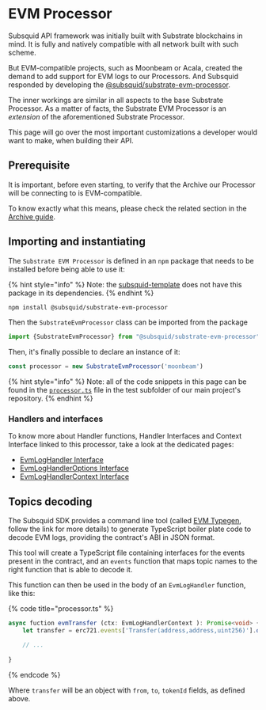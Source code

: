 # EVM Processor

Subsquid API framework was initially built with Substrate blockchains in mind. It is fully and natively compatible with all network built with such scheme.

But EVM-compatible projects, such as Moonbeam or Acala, created the demand to add support for EVM logs to our Processors. And Subsquid responded by developing the [@subsquid/substrate-evm-processor](https://www.npmjs.com/package/@subsquid/substrate-evm-processor).

The inner workings are similar in all aspects to the base Substrate Processor. As a matter of facts, the Substrate EVM Processor is an _extension_ of the aforementioned Substrate Processor.

This page will go over the most important customizations a developer would want to make, when building their API.

## Prerequisite

It is important, before even starting, to verify that the Archive our Processor will be connecting to is EVM-compatible.

To know exactly what this means, please check the related section in the [Archive guide](../../squid-archives/how-to-launch-a-squid-archive.md#launch-archives-for-evm-compatible-blockchain).

## Importing and instantiating

The `Substrate EVM Processor` is defined in an `npm` package that needs to be installed before being able to use it:

{% hint style="info" %}
Note: the [subsquid-template](https://github.com/subsquid/squid-template) does not have this package in its dependencies.
{% endhint %}

```bash
npm install @subsquid/substrate-evm-processor
```

Then the `SubstrateEvmProcessor` class can be imported from the package

```typescript
import {SubstrateEvmProcessor} from "@subsquid/substrate-evm-processor"
```

Then, it's finally possible to declare an instance of it:

```typescript
const processor = new SubstrateEvmProcessor('moonbeam')
```

{% hint style="info" %}
Note: all of the code snippets in this page can be found in the [`processor.ts`](https://github.com/subsquid/squid/blob/master/test/moonsama-erc721/src/processor.ts) file in the test subfolder of our main project's repository.
{% endhint %}

### Handlers and interfaces

To know more about Handler functions, Handler Interfaces and Context Interface linked to this processor, take a look at the dedicated pages:

* [EvmLogHandler Interface](../handler-functions/handler-interfaces.md#evmloghandler)
* [EvmLogHandlerOptions Interface](../handler-functions/handler-options-interfaces.md#evmloghandleroptions)
* [EvmLogHandlerContext Interface](../handler-functions/context-interfaces.md#evmloghandlercontext)

## Topics decoding

The Subsquid SDK provides a command line tool (called [EVM Typegen](squid-evm-typegen.md), follow the link for more details) to generate TypeScript boiler plate code to decode EVM logs, providing the contract's ABI in JSON format.

This tool will create a TypeScript file containing interfaces for the events present in the contract, and an `events` function that maps   topic names to the right function that is able to decode it.

This function can then be used in the body of an `EvmLogHandler` function, like this:

{% code title="processor.ts" %}
```typescript
async fuction evmTransfer (ctx: EvmLogHandlerContext ): Promise<void> {
    let transfer = erc721.events['Transfer(address,address,uint256)'].decode(ctx)

    // ...
    
}
```
{% endcode %}

Where `transfer` will be an object with `from`, `to`, `tokenId` fields, as defined above.
